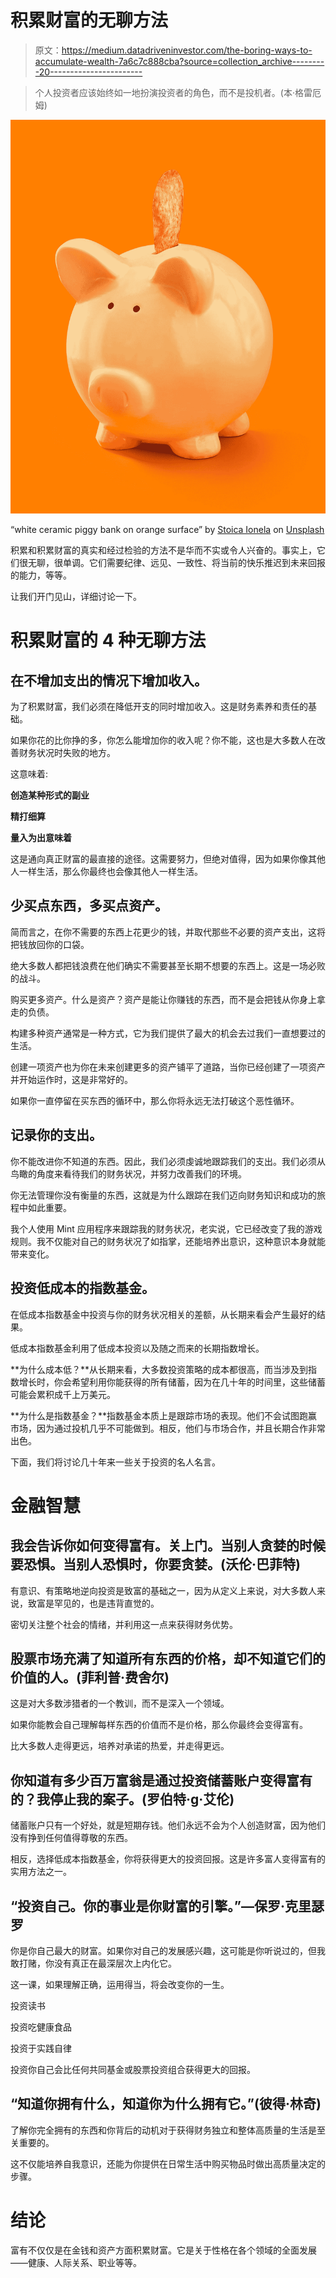 # 积累财富的无聊方法

> 原文：<https://medium.datadriveninvestor.com/the-boring-ways-to-accumulate-wealth-7a6c7c888cba?source=collection_archive---------20----------------------->

> 个人投资者应该始终如一地扮演投资者的角色，而不是投机者。(本·格雷厄姆)

![](img/cc1d066c10010792968c0787b27bd474.png)

“white ceramic piggy bank on orange surface” by [Stoica Ionela](https://unsplash.com/@pupile_gustative?utm_source=medium&utm_medium=referral) on [Unsplash](https://unsplash.com?utm_source=medium&utm_medium=referral)

积累和积累财富的真实和经过检验的方法不是华而不实或令人兴奋的。事实上，它们很无聊，很单调。它们需要纪律、远见、一致性、将当前的快乐推迟到未来回报的能力，等等。

让我们开门见山，详细讨论一下。

# 积累财富的 4 种无聊方法

## 在不增加支出的情况下增加收入。

为了积累财富，我们必须在降低开支的同时增加收入。这是财务素养和责任的基础。

如果你花的比你挣的多，你怎么能增加你的收入呢？你不能，这也是大多数人在改善财务状况时失败的地方。

这意味着:

**创造某种形式的副业**

**精打细算**

**量入为出意味着**

这是通向真正财富的最直接的途径。这需要努力，但绝对值得，因为如果你像其他人一样生活，那么你最终也会像其他人一样生活。

## 少买点东西，多买点资产。

简而言之，在你不需要的东西上花更少的钱，并取代那些不必要的资产支出，这将把钱放回你的口袋。

绝大多数人都把钱浪费在他们确实不需要甚至长期不想要的东西上。这是一场必败的战斗。

购买更多资产。什么是资产？资产是能让你赚钱的东西，而不是会把钱从你身上拿走的负债。

构建多种资产通常是一种方式，它为我们提供了最大的机会去过我们一直想要过的生活。

创建一项资产也为你在未来创建更多的资产铺平了道路，当你已经创建了一项资产并开始运作时，这是非常好的。

如果你一直停留在买东西的循环中，那么你将永远无法打破这个恶性循环。

## 记录你的支出。

你不能改进你不知道的东西。因此，我们必须虔诚地跟踪我们的支出。我们必须从鸟瞰的角度来看待我们的财务状况，并努力改善我们的环境。

你无法管理你没有衡量的东西，这就是为什么跟踪在我们迈向财务知识和成功的旅程中如此重要。

我个人使用 Mint 应用程序来跟踪我的财务状况，老实说，它已经改变了我的游戏规则。我不仅能对自己的财务状况了如指掌，还能培养出意识，这种意识本身就能带来变化。

## 投资低成本的指数基金。

在低成本指数基金中投资与你的财务状况相关的差额，从长期来看会产生最好的结果。

低成本指数基金利用了低成本投资以及随之而来的长期指数增长。

**为什么成本低？**从长期来看，大多数投资策略的成本都很高，而当涉及到指数增长时，你会希望利用你能获得的所有储蓄，因为在几十年的时间里，这些储蓄可能会累积成千上万美元。

**为什么是指数基金？**指数基金本质上是跟踪市场的表现。他们不会试图跑赢市场，因为通过投机几乎不可能做到。相反，他们与市场合作，并且长期合作非常出色。

下面，我们将讨论几十年来一些关于投资的名人名言。

# 金融智慧

## **我会告诉你如何变得富有。关上门。当别人贪婪的时候要恐惧。当别人恐惧时，你要贪婪。**(沃伦·巴菲特)

有意识、有策略地逆向投资是致富的基础之一，因为从定义上来说，对大多数人来说，致富是罕见的，也是违背直觉的。

密切关注整个社会的情绪，并利用这一点来获得财务优势。

## 股票市场充满了知道所有东西的价格，却不知道它们的价值的人。(菲利普·费舍尔)

这是对大多数涉猎者的一个教训，而不是深入一个领域。

如果你能教会自己理解每样东西的价值而不是价格，那么你最终会变得富有。

比大多数人走得更远，培养对承诺的热爱，并走得更远。

## 你知道有多少百万富翁是通过投资储蓄账户变得富有的？我停止我的案子。(罗伯特·g·艾伦)

储蓄账户只有一个好处，就是短期存钱。他们永远不会为个人创造财富，因为他们没有挣到任何值得尊敬的东西。

相反，选择低成本指数基金，你将获得更大的投资回报。这是许多富人变得富有的实用方法之一。

## “投资自己。你的事业是你财富的引擎。”—保罗·克里瑟罗

你是你自己最大的财富。如果你对自己的发展感兴趣，这可能是你听说过的，但我敢打赌，你没有真正在最深层次上内化它。

这一课，如果理解正确，运用得当，将会改变你的一生。

投资读书

投资吃健康食品

投资于实践自律

投资你自己会比任何共同基金或股票投资组合获得更大的回报。

## “知道你拥有什么，知道你为什么拥有它。”(彼得·林奇)

了解你完全拥有的东西和你背后的动机对于获得财务独立和整体高质量的生活是至关重要的。

这不仅能培养自我意识，还能为你提供在日常生活中购买物品时做出高质量决定的步骤。

# 结论

富有不仅仅是在金钱和资产方面积累财富。它是关于性格在各个领域的全面发展——健康、人际关系、职业等等。